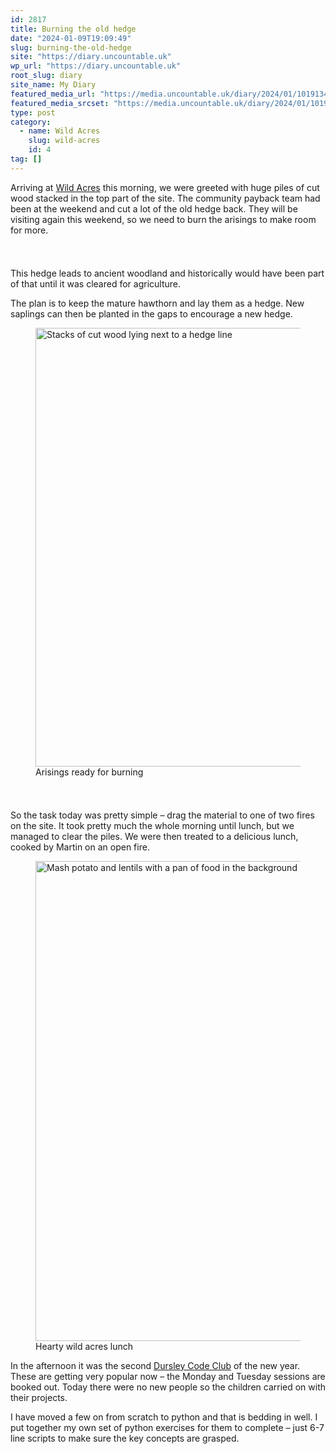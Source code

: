 ```yaml
---
id: 2817
title: Burning the old hedge
date: "2024-01-09T19:09:49"
slug: burning-the-old-hedge
site: "https://diary.uncountable.uk"
wp_url: "https://diary.uncountable.uk"
root_slug: diary
site_name: My Diary
featured_media_url: "https://media.uncountable.uk/diary/2024/01/10191343/IMG20240109125604.webp"
featured_media_srcset: "https://media.uncountable.uk/diary/2024/01/10191343/IMG20240109125604-300x171.webp 300w, https://media.uncountable.uk/diary/2024/01/10191343/IMG20240109125604-1024x583.webp 1024w, https://media.uncountable.uk/diary/2024/01/10191343/IMG20240109125604-150x150.webp 150w, https://media.uncountable.uk/diary/2024/01/10191343/IMG20240109125604-640x364.webp 640w, https://media.uncountable.uk/diary/2024/01/10191343/IMG20240109125604.webp 2000w"
type: post
category:
  - name: Wild Acres
    slug: wild-acres
    id: 4
tag: []
---
```



<p>Arriving at <a href="https://wildacres.org.uk/">Wild Acres</a> this morning, we were greeted with huge piles of cut wood stacked in the top part of the site.  The community payback team had been at the weekend and cut a lot of the old hedge back.  They will be visiting again this weekend, so we need to burn the arisings to make room for more.</p>


<style>.kb-row-layout-id2817_1b73bf-7b > .kt-row-column-wrap{align-content:start;}:where(.kb-row-layout-id2817_1b73bf-7b > .kt-row-column-wrap) > .wp-block-kadence-column{justify-content:start;}.kb-row-layout-id2817_1b73bf-7b > .kt-row-column-wrap{column-gap:var(--global-kb-gap-md, 2rem);row-gap:var(--global-kb-gap-md, 2rem);padding-top:var(--global-kb-spacing-sm, 1.5rem);padding-bottom:var(--global-kb-spacing-sm, 1.5rem);grid-template-columns:repeat(2, minmax(0, 1fr));}.kb-row-layout-id2817_1b73bf-7b > .kt-row-layout-overlay{opacity:0.30;}@media all and (max-width: 1024px){.kb-row-layout-id2817_1b73bf-7b > .kt-row-column-wrap{grid-template-columns:repeat(2, minmax(0, 1fr));}}@media all and (max-width: 767px){.kb-row-layout-id2817_1b73bf-7b > .kt-row-column-wrap{grid-template-columns:minmax(0, 1fr);}.kb-row-layout-id2817_1b73bf-7b > .kt-row-column-wrap > .wp-block-kadence-column:nth-of-type(1){order:2;}.kb-row-layout-id2817_1b73bf-7b > .kt-row-column-wrap > .wp-block-kadence-column:nth-of-type(2){order:1;}.kb-row-layout-id2817_1b73bf-7b > .kt-row-column-wrap > .wp-block-kadence-column:nth-of-type(3){order:12;}.kb-row-layout-id2817_1b73bf-7b > .kt-row-column-wrap > .wp-block-kadence-column:nth-of-type(4){order:11;}.kb-row-layout-id2817_1b73bf-7b > .kt-row-column-wrap > .wp-block-kadence-column:nth-of-type(5){order:22;}.kb-row-layout-id2817_1b73bf-7b > .kt-row-column-wrap > .wp-block-kadence-column:nth-of-type(6){order:21;}.kb-row-layout-id2817_1b73bf-7b > .kt-row-column-wrap > .wp-block-kadence-column:nth-of-type(7){order:32;}.kb-row-layout-id2817_1b73bf-7b > .kt-row-column-wrap > .wp-block-kadence-column:nth-of-type(8){order:31;}}</style><div class="kb-row-layout-wrap kb-row-layout-id2817_1b73bf-7b alignnone wp-block-kadence-rowlayout"><div class="kt-row-column-wrap kt-has-2-columns kt-row-layout-equal kt-tab-layout-inherit kt-mobile-layout-row kt-row-valign-top">
<style>.kadence-column2817_c6e6c1-ee > .kt-inside-inner-col,.kadence-column2817_c6e6c1-ee > .kt-inside-inner-col:before{border-top-left-radius:0px;border-top-right-radius:0px;border-bottom-right-radius:0px;border-bottom-left-radius:0px;}.kadence-column2817_c6e6c1-ee > .kt-inside-inner-col{column-gap:var(--global-kb-gap-sm, 1rem);}.kadence-column2817_c6e6c1-ee > .kt-inside-inner-col{flex-direction:column;}.kadence-column2817_c6e6c1-ee > .kt-inside-inner-col > .aligncenter{width:100%;}.kadence-column2817_c6e6c1-ee > .kt-inside-inner-col:before{opacity:0.3;}.kadence-column2817_c6e6c1-ee{position:relative;}@media all and (max-width: 1024px){.kadence-column2817_c6e6c1-ee > .kt-inside-inner-col{flex-direction:column;justify-content:center;}}@media all and (max-width: 767px){.kadence-column2817_c6e6c1-ee > .kt-inside-inner-col{flex-direction:column;justify-content:center;}}</style>
<div class="wp-block-kadence-column kadence-column2817_c6e6c1-ee"><div class="kt-inside-inner-col">
<p>This hedge leads to ancient woodland and historically would have been part of that until it was cleared for agriculture.  </p>



<p>The plan is to keep the mature hawthorn and lay them as a hedge.  New saplings can then be planted in the gaps to encourage a new hedge.</p>
</div></div>


<style>.kadence-column2817_0b9d01-9a > .kt-inside-inner-col,.kadence-column2817_0b9d01-9a > .kt-inside-inner-col:before{border-top-left-radius:0px;border-top-right-radius:0px;border-bottom-right-radius:0px;border-bottom-left-radius:0px;}.kadence-column2817_0b9d01-9a > .kt-inside-inner-col{column-gap:var(--global-kb-gap-sm, 1rem);}.kadence-column2817_0b9d01-9a > .kt-inside-inner-col{flex-direction:column;}.kadence-column2817_0b9d01-9a > .kt-inside-inner-col > .aligncenter{width:100%;}.kadence-column2817_0b9d01-9a > .kt-inside-inner-col:before{opacity:0.3;}.kadence-column2817_0b9d01-9a{position:relative;}@media all and (max-width: 1024px){.kadence-column2817_0b9d01-9a > .kt-inside-inner-col{flex-direction:column;justify-content:center;}}@media all and (max-width: 767px){.kadence-column2817_0b9d01-9a > .kt-inside-inner-col{flex-direction:column;justify-content:center;}}</style>
<div class="wp-block-kadence-column kadence-column2817_0b9d01-9a"><div class="kt-inside-inner-col">
<figure class="wp-block-image size-large"><img loading="lazy" decoding="async" width="1024" height="702" src="https://media.uncountable.uk/diary/2024/01/10191342/IMG20240109104335-1024x702.webp" alt="Stacks of cut wood lying next to a hedge line" class="wp-image-2818" srcset="https://media.uncountable.uk/diary/2024/01/10191342/IMG20240109104335-1024x702.webp 1024w, https://media.uncountable.uk/diary/2024/01/10191342/IMG20240109104335-300x206.webp 300w, https://media.uncountable.uk/diary/2024/01/10191342/IMG20240109104335-640x439.webp 640w, https://media.uncountable.uk/diary/2024/01/10191342/IMG20240109104335.webp 2000w" sizes="auto, (max-width: 1024px) 100vw, 1024px" /><figcaption class="wp-element-caption">Arisings ready for burning</figcaption></figure>
</div></div>

</div></div>


<p>So the task today was pretty simple &#8211; drag the material to one of two fires on the site.  It took pretty much the whole morning until lunch, but we managed to clear the piles.  We were then treated to a delicious lunch, cooked by Martin on an open fire.</p>



<figure class="wp-block-image size-large"><img loading="lazy" decoding="async" width="1024" height="768" src="https://media.uncountable.uk/diary/2024/01/10191344/IMG20240109130627-1024x768.webp" alt="Mash potato and lentils with a pan of food in the background" class="wp-image-2820" srcset="https://media.uncountable.uk/diary/2024/01/10191344/IMG20240109130627-1024x768.webp 1024w, https://media.uncountable.uk/diary/2024/01/10191344/IMG20240109130627-300x225.webp 300w, https://media.uncountable.uk/diary/2024/01/10191344/IMG20240109130627-640x480.webp 640w, https://media.uncountable.uk/diary/2024/01/10191344/IMG20240109130627.webp 2000w" sizes="auto, (max-width: 1024px) 100vw, 1024px" /><figcaption class="wp-element-caption">Hearty wild acres lunch</figcaption></figure>



<p>In the afternoon it was the second <a href="https://www.facebook.com/dursleycodeclub">Dursley Code Club</a> of the new year.  These are getting very popular now &#8211; the Monday and Tuesday sessions are booked out.  Today there were no new people so the children carried on with their projects.</p>



<p>I have moved a few on from scratch to python and that is bedding in well.  I put together my own set of python exercises for them to complete &#8211; just 6-7 line scripts to make sure the key concepts are grasped.</p>
